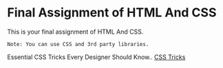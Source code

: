 # Final Assignment of HTML And CSS
This is your final assignment of HTML And CSS.

```Note: You can use CSS and 3rd party libraries.```

Essential CSS Tricks Every Designer Should Know..
[CSS Tricks](https://css-tricks.com/)
